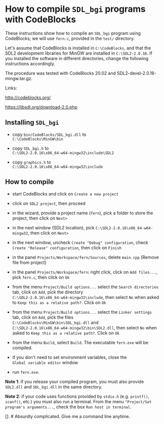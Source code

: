 <!---

  Convert this file with:

  pandoc -V urlcolor=blue howto_CodeBlocks.md -o howto_CodeBlocks.pdf

--->

How to compile `SDL_bgi` programs with CodeBlocks
===============================================

These instructions show how to compile an `SDL_bgi` program using
CodeBlocks; we will use `fern.c`, provided in the `test/` directory.

Let's assume that CodeBlocks is installed in `C:\CodeBlocks`, and that
the SDL2 development libraries for MinGW are installed in
`C:\SDL2-2.0.16`. If you installed the software in different
directories, change the following instructions accordingly.

The procedure was tested with CodeBlocks 20.02 and
SDL2-devel-2.0.16-mingw.tar.gz.

Links:

<http://codeblocks.org/>

<https://libsdl.org/download-2.0.php>


Installing `SDL_bgi`
--------------------

- copy `bin/CodeBlocks/SDL_bgi.dll` to\
 `C:\CodeBlocks\MinGW\bin`

- copy `SDL_bgi.h` to\
 `C:\SDL2-2.0.16\x86_64-w64-mingw32\include\SDL2`

- copy `graphics.h` to\
 `C:\SDL2-2.0.16\x86_64-w64-mingw32\include`


How to compile
--------------

- start CodeBlocks and click on `Create a new project`

- click on `SDL2 project`, then proceed

- in the wizard, provide a project name (`fern`), pick a folder to
  store the project, then click on `Next>`

- in the next window (SDL2 location), pick 
  `C:\SDL2-2.0.16\x86_64-w64-mingw32`, then click on `Next>`

- in the next window, uncheck `Create "Debug" configuration`, check
 `Create "Release" configuration`, then click on `Finish`

- in the panel `Projects/Workspace/fern/Sources`, delete `main.cpp`
  (Remove file from project)

- in the panel `Projects/Workspace/fern`: right click, click on
  `Add files...`, pick `fern.c`, then click on `Ok`

- from the menu `Project/Build options...` select the `Search
  directories` tab, click on `Add`, pick the directory\
  `C:\SDL2-2.0.16\x86_64-w64-mingw32\include`, then select `No` when
  asked to `Keep this as a relative path?`. Click on `Ok`

- from the menu `Project/Build options...` select the `Linker
  settings` tab, click on `Add`, pick the files\
  `C:\CodeBlocks\MinGW\bin\SDL_bgi.dll` and\
  `C:\SDL2-2.0.16\x86_64-w64-mingw32\bin\SDL2.dll`, then select
  `No` when asked to `Keep this as a relative path?`. Click on `Ok`

- from the menu `Build`, select `Build`. The executable `fern.exe`
  will be compiled.

- if you don't need to set environment variables, close the\
 `Global variable editor` window

- run `fern.exe`.


**Note 1**: if you release your compiled program, you must
also provide `SDL2.dll` and `SDL_bgi.dll` in the same directory.

**Note 2**: if your code uses functions provided by `stdio.h` (e.g.
`printf()`, `scanf()`, etc.) you must also run a terminal. From the
menu `"Project/Set program's arguments...`, check the box `Run host in
terminal`.


[]: # Absurdly complicated. Give me a command line anytime.
